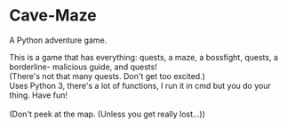 # Cave-Maze
A Python adventure game.

This is a game that has everything: quests, a maze, a bossfight, quests, a borderline- malicious guide, and quests!<br>
(There's not that many quests. Don't get too excited.)<br>
Uses Python 3, there's a lot of functions, I run it in cmd but you do your thing. Have fun!<br><br>
(Don't peek at the map. (Unless you get really lost...))
